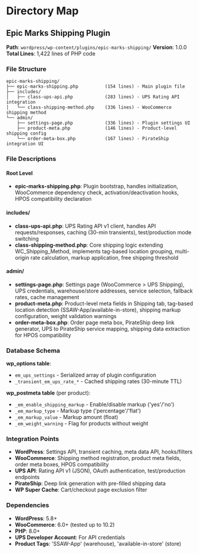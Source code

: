 # Directory Map

## Epic Marks Shipping Plugin

**Path**: `wordpress/wp-content/plugins/epic-marks-shipping/`
**Version**: 1.0.0
**Total Lines**: 1,422 lines of PHP code

### File Structure

```
epic-marks-shipping/
├── epic-marks-shipping.php          (154 lines) - Main plugin file
├── includes/
│   ├── class-ups-api.php            (283 lines) - UPS Rating API integration
│   └── class-shipping-method.php    (336 lines) - WooCommerce shipping method
└── admin/
    ├── settings-page.php            (336 lines) - Plugin settings UI
    ├── product-meta.php             (146 lines) - Product-level shipping config
    └── order-meta-box.php           (167 lines) - PirateShip integration UI
```

### File Descriptions

#### Root Level
- **epic-marks-shipping.php**: Plugin bootstrap, handles initialization, WooCommerce dependency check, activation/deactivation hooks, HPOS compatibility declaration

#### includes/
- **class-ups-api.php**: UPS Rating API v1 client, handles API requests/responses, caching (30-min transients), test/production mode switching
- **class-shipping-method.php**: Core shipping logic extending WC_Shipping_Method, implements tag-based location grouping, multi-origin rate calculation, markup application, free shipping threshold

#### admin/
- **settings-page.php**: Settings page (WooCommerce > UPS Shipping), UPS credentials, warehouse/store addresses, service selection, fallback rates, cache management
- **product-meta.php**: Product-level meta fields in Shipping tab, tag-based location detection (SSAW-App/available-in-store), shipping markup configuration, weight validation warnings
- **order-meta-box.php**: Order page meta box, PirateShip deep link generator, UPS to PirateShip service mapping, shipping data extraction for HPOS compatibility

### Database Schema

**wp_options table**:
- `em_ups_settings` - Serialized array of plugin configuration
- `_transient_em_ups_rate_*` - Cached shipping rates (30-minute TTL)

**wp_postmeta table** (per product):
- `_em_enable_shipping_markup` - Enable/disable markup ('yes'/'no')
- `_em_markup_type` - Markup type ('percentage'/'flat')
- `_em_markup_value` - Markup amount (float)
- `_em_weight_warning` - Flag for products without weight

### Integration Points

- **WordPress**: Settings API, transient caching, meta data API, hooks/filters
- **WooCommerce**: Shipping method registration, product meta fields, order meta boxes, HPOS compatibility
- **UPS API**: Rating API v1 (JSON), OAuth authentication, test/production endpoints
- **PirateShip**: Deep link generation with pre-filled shipping data
- **WP Super Cache**: Cart/checkout page exclusion filter

### Dependencies

- **WordPress**: 5.8+
- **WooCommerce**: 6.0+ (tested up to 10.2)
- **PHP**: 8.0+
- **UPS Developer Account**: For API credentials
- **Product Tags**: 'SSAW-App' (warehouse), 'available-in-store' (store)
